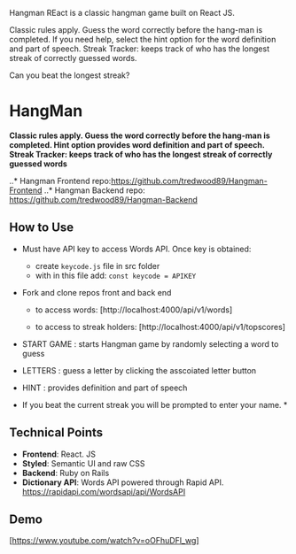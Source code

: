 Hangman REact is a classic hangman game built on React JS.

Classic rules apply. Guess the word correctly before the hang-man is completed.
If you need help, select the hint option for the word definition and part of speech.
Streak Tracker: keeps track of who has the longest streak of correctly guessed words.


Can you beat the longest streak?


# HangMan #

**Classic rules apply. Guess the word correctly before the hang-man is completed.
Hint option provides word definition and part of speech.
Streak Tracker: keeps track of who has the longest streak of correctly guessed words**

..* Hangman Frontend repo:https://github.com/tredwood89/Hangman-Frontend 
..* Hangman Backend repo: https://github.com/tredwood89/Hangman-Backend


## How to Use ##

* Must have API key to access Words API. Once key is obtained:
  - create ```keycode.js``` file in src folder
  - with in this file add: ```const keycode = APIKEY```
  
* Fork and clone repos front and back end

  - to access words: [http://localhost:4000/api/v1/words]
  
  - to access to streak holders: [http://localhost:4000/api/v1/topscores]

* START GAME : starts Hangman game by randomly selecting a word to guess
* LETTERS : guess a letter by clicking the asscoiated letter button
* HINT : provides definition and part of speech

* If you beat the current streak you will be prompted to enter your name. *

## Technical Points ##


* **Frontend**: React. JS
* **Styled**: Semantic UI and raw CSS
* **Backend**: Ruby on Rails
* **Dictionary API**: Words API powered through Rapid API. https://rapidapi.com/wordsapi/api/WordsAPI

## Demo ##

[https://www.youtube.com/watch?v=oOFhuDFl_wg]




